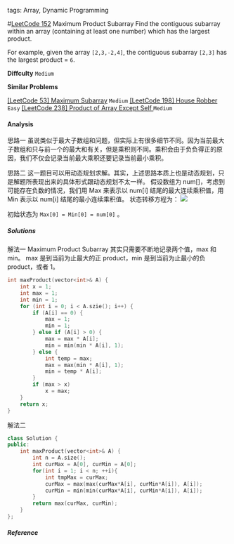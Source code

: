 tags: Array, Dynamic Programming

#[LeetCode 152] Maximum Product Subarray
Find the contiguous subarray within an array (containing at least one number) which has the largest product.

For example, given the array `[2,3,-2,4]`,
the contiguous subarray `[2,3]` has the largest product = `6`.


**Diffculty**
`Medium`

**Similar Problems**

[[LeetCode 53] Maximum Subarray]() `Medium`
[[LeetCode 198] House Robber]() `Easy`
[[LeetCode 238] Product of Array Except Self  ]() `Medium`

#### Analysis

思路一
虽说类似于最大子数组和问题，但实际上有很多细节不同。因为当前最大子数组和只与前一个的最大和有关，但是乘积则不同。乘积会由于负负得正的原因，我们不仅会记录当前最大乘积还要记录当前最小乘积。

思路二
这一题目可以用动态规划求解。其实，上述思路本质上也是动态规划，只是解题所表现出来的具体形式跟动态规划不太一样。 
假设数组为 num[]，考虑到可能存在负数的情况，我们用 Max 来表示以 num[i] 结尾的最大连续乘积值，用 Min 表示以 num[i] 结尾的最小连续乘积值。 
状态转移方程为： 
![](http://img.blog.csdn.net/20150215122530988)

初始状态为 `Max[0] = Min[0] = num[0]` 。

##### Solutions

解法一
Maximum Product Subarray 其实只需要不断地记录两个值，max 和 min。
max 是到当前为止最大的正 product，min 是到当前为止最小的负 product，或者 1。

```cpp
int maxProduct(vector<int>& A) {
    int x = 1;
    int max = 1;
    int min = 1;
    for (int i = 0; i < A.szie(); i++) {
        if (A[i] == 0) {
            max = 1;
            min = 1;
        } else if (A[i] > 0) {
            max = max * A[i];
            min = min(min * A[i], 1);
        } else {
            int temp = max;
            max = max(min * A[i], 1);
            min = temp * A[i];
        }
        if (max > x)
            x = max;
    }
    return x;
}
```

解法二

```cpp
class Solution {
public:
    int maxProduct(vector<int>& A) {
        int n = A.size();
        int curMax = A[0], curMin = A[0];
        for(int i = 1; i < n; ++i){
            int tmpMax = curMax;
            curMax = max(max(curMax*A[i], curMin*A[i]), A[i]);
            curMin = min(min(curMax*A[i], curMin*A[i]), A[i]);
        }
        return max(curMax, curMin);
    }
};
```

##### Reference

[LeetCode 152]:https://leetcode.com/problems/maximum-product-subarray